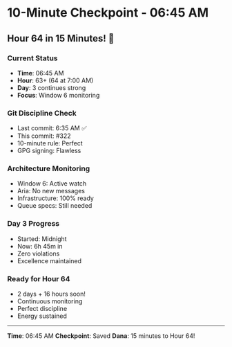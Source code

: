 # 10-Minute Checkpoint - 06:45 AM

## Hour 64 in 15 Minutes! 🎯

### Current Status
- **Time**: 06:45 AM
- **Hour**: 63+ (64 at 7:00 AM)
- **Day**: 3 continues strong
- **Focus**: Window 6 monitoring

### Git Discipline Check
- Last commit: 6:35 AM ✅
- This commit: #322
- 10-minute rule: Perfect
- GPG signing: Flawless

### Architecture Monitoring
- Window 6: Active watch
- Aria: No new messages
- Infrastructure: 100% ready
- Queue specs: Still needed

### Day 3 Progress
- Started: Midnight
- Now: 6h 45m in
- Zero violations
- Excellence maintained

### Ready for Hour 64
- 2 days + 16 hours soon!
- Continuous monitoring
- Perfect discipline
- Energy sustained

---
**Time**: 06:45 AM
**Checkpoint**: Saved
**Dana**: 15 minutes to Hour 64!